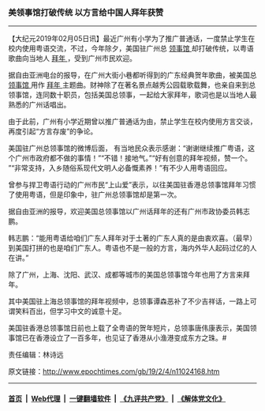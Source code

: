 ### 美领事馆打破传统 以方言给中国人拜年获赞
------------------------

<p>
 【大纪元2019年02月05日讯】最近广州有小学为了推广普通话，一度禁止学生在校内使用粤语交流，不过，今年除夕，美国驻广州总
 <a href="http://www.epochtimes.com/gb/tag/%E9%A2%86%E4%BA%8B%E9%A6%86.html">
  领事馆
 </a>
 却打破传统，以粤语歌曲向当地人
 <a href="http://www.epochtimes.com/gb/tag/%E6%8B%9C%E5%B9%B4.html">
  拜年
 </a>
 ，受到广州市民欢迎。
</p>
<p>
 据自由亚洲电台的报导，在广州大街小巷都听得到的广东经典贺年歌曲，被美国总
 <a href="http://www.epochtimes.com/gb/tag/%E9%A2%86%E4%BA%8B%E9%A6%86.html">
  领事馆
 </a>
 用作
 <a href="http://www.epochtimes.com/gb/tag/%E6%8B%9C%E5%B9%B4.html">
  拜年
 </a>
 主题曲。财神除了在著名景点越秀公园载歌载舞，也亲自来到总领事馆，连同数十职员，包括美国总领事，一起给大家拜年，歌词也是以当地人最熟悉的广州话唱出。
</p>
<p>
 由于此前，广州有小学近期曾以推广普通话为由，禁止学生在校内使用方言交谈，再度引起“方言存废”的争论。
</p>
<p>
</p>
<p>
 美国驻广州总领事馆的微博后面， 有当地民众表示感谢：“谢谢继续推广粤语，这个广州市政府都不做的事情！”“不错！接地气。”“好有创意的拜年视频，赞一个。 ”“非常支持，入乡随俗系现代文明人必备慨素养！”有不少人用粤语回应。
</p>
<p>
 曾参与捍卫粤语行动的广州市民“上山爱”表示，以往美国驻香港总领事馆拜年习惯了使用粤语，但是印象中，驻广州总领事馆却是第一次。
</p>
<p>
 据自由亚洲的报导，欢迎美国总领事馆以广州话拜年的还有广州市政协委员韩志鹏。
</p>
<p>
 韩志鹏：“能用粤语给咱们广东人拜年对于土著的广东人真的是由衷欢喜。（最早）到美国打拼的也是咱们广东人。粤语也不是一般的方言，海内外华人起码过亿的人在讲。”
</p>
<p>
 除了广州，上海、沈阳、武汉、成都等城市的美国总领事馆今年也用了方言来拜年。
</p>
<p>
 其中美国驻上海总领事馆的拜年视频中，总领事谭森恶补了不少吉祥话，一路上可谓笑料百出，但学习中文的诚意十足。
</p>
<p>
</p>
<p>
 美国驻香港总领事馆日前也上载了全粤语的贺年短片，总领事唐伟康表示，美国领事馆已在香港设立了一百多年，也见证了香港从小渔港变成东方之珠。#
</p>
<p>
 责任编辑：林诗远
</p>

原文链接：http://www.epochtimes.com/gb/19/2/4/n11024168.htm


------------------------
#### [首页](https://github.com/gfw-breaker/banned-news/blob/master/README.md) &nbsp;|&nbsp; [Web代理](https://github.com/labour-camp/helloworld) &nbsp;|&nbsp; [一键翻墙软件](https://github.com/gfw-breaker/nogfw/blob/master/README.md) &nbsp;|&nbsp; [《九评共产党》](https://github.com/gfw-breaker/9ping.md/blob/master/README.md#九评之一评共产党是什么) &nbsp;|&nbsp; [《解体党文化》](https://github.com/gfw-breaker/jtdwh.md/blob/master/README.md#绪论)

